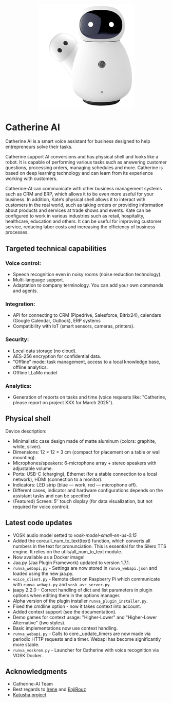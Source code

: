<p align="center">
  <img src="media/kate_shells.png" alt="Catherine  AI" width="300"/>
</p>

# Catherine AI
Catherine AI is a smart voice assistant for business designed to help entrepreneurs solve their tasks.

Catherine support AI conversions and has physical shell and looks like a robot. It is capable of performing various tasks such as answering customer questions, processing orders, managing schedules and more.
 Catherine is based on deep learning technology and can learn from its experience working with customers.

Catherine-AI can communicate with other business management systems such as CRM and ERP, which allows it to be even more useful for your business. In addition, Kate’s physical shell allows it to interact with customers in the real world, such as taking orders or providing information about products and services at trade shows and events. Kate can be configured to work in various industries such as retail, hospitality, healthcare, education and others. It can be useful for improving customer service, reducing labor costs and increasing the efficiency of business processes.

## Targeted technical capabilities

###  Voice control:
  - Speech recognition even in noisy rooms (noise reduction technology).
  - Multi-language support.
  - Adaptation to company terminology. You can add your own commands and agents.

### Integration:
 - API for connecting to CRM (Pipedrive, Salesforce, Bitrix24), calendars (Google Calendar, Outlook), ERP systems
 - Compatibility with IoT (smart sensors, cameras, printers).

### Security:
- Local data storage (no cloud).
- AES-256 encryption for confidential data.
- "Offline" mode: task management, access to a local knowledge base, offline analytics.
- Offline LLaMo model

### Analytics:
 - Generation of reports on tasks and time (voice requests like: "Catherine, please report on project XXX for March 2025").

## Physical shell
 Device description:

  - Minimalistic case design made of matte aluminum (colors: graphite, white, silver).
  - Dimensions: 12 × 12 × 3 cm (compact for placement on a table or wall mounting).
  - Microphones/speakers: 6-microphone array + stereo speakers with adjustable volume.
  - Ports: USB-C (charging), Ethernet (for a stable connection to a local network), HDMI (connection to a monitor).
  - Indicators: LED strip (blue — work, red — microphone off).
  - Different cases, indicator and hardware configurations depends on the assistant tasks and can be specified
  - (Featured) Screen: 5″ touch display (for data visualization, but not required for voice control).

## Latest code updates
- VOSK audio model setted to *vosk-model-small-en-us-0.15*
- Added the core.all_num_to_text(text) function, which converts all numbers in the text for pronunciation. This is essential for the Silero TTS engine. It relies on the utils/all_num_to_text module.
- Now available as a Docker image!
- Jaa.py (Jaa Plugin Framework) updated to version 1.7.1.
- `runva_webapi.py` - Settings are now stored in `runva_webapi.json` and loaded using the new jaa.py.
- `voice_client.py` - Remote client on Raspberry Pi which communicate with `runva_webapi.py` and `vosk_asr_server.py`.
- jaapy 2.2.0 - Correct handling of dict and list parameters in plugin options when editing them in the options manager.
- Alpha version of the plugin installer `runva_plugin_installer.py`.
- Fixed the cmdline option - now it takes context into account.
- Added context support (see the documentation).
- Demo games for context usage: "Higher-Lower" and "Higher-Lower Alternative" (two styles).
- Basic implementations now use context handling.
- `runva_webapi.py` - Calls to core._update_timers are now made via periodic HTTP requests and a timer. Webapi has become significantly more stable.
- `runva_voskrem.py` - Launcher for Catherine with voice recognition via VOSK Docker.

## Acknowledgments

- Catherine-AI Team
- Best regards to [Irene](https://github.com/janvarev/Irene-Voice) and [EnjiRouz](https://github.com/EnjiRouz)
- [Katusha project](https://github.com/j0k/Katusha)
